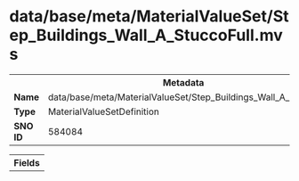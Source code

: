 <h1>data/base/meta/MaterialValueSet/Step_Buildings_Wall_A_StuccoFull.mvs</h1><table><tr><th colspan="100%">Metadata</th></tr><tr><td><b>Name</b></td><td>data/base/meta/MaterialValueSet/Step_Buildings_Wall_A_StuccoFull.mvs</td></tr><tr><td><b>Type</b></td><td>MaterialValueSetDefinition</td></tr><tr><td><b>SNO ID</b></td><td>584084</td></tr></table>

<table><tr><th colspan="100%">Fields</th></tr></table>

